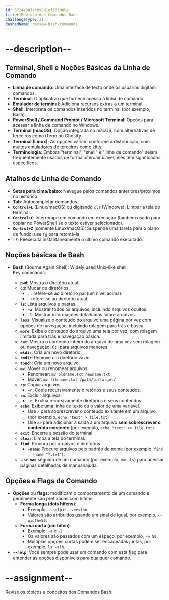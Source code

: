 ```yaml
---
id: 6724e387ee098d1ef33108ba
title: Revisão dos Comandos Bash
challengeType: 31
dashedName: review-bash-commands
---
```


# --description--

## Terminal, Shell e Noções Básicas da Linha de Comando

- **Linha de comando**: Uma interface de texto onde os usuários digitam comandos.  
- **Terminal**: O aplicativo que fornece acesso à linha de comando.  
- **Emulador de terminal**: Adiciona recursos extras a um terminal.  
- **Shell**: Interpreta os comandos inseridos no terminal (por exemplo, Bash).  
- **PowerShell / Command Prompt / Microsoft Terminal**: Opções para acessar a linha de comando no Windows.  
- **Terminal (macOS)**: Opção integrada no macOS, com alternativas de terceiros como iTerm ou Ghostty.  
- **Terminal (Linux)**: As opções variam conforme a distribuição, com muitos emuladores de terceiros como kitty.  
- **Terminologia**: Embora "terminal", "shell" e "linha de comando" sejam frequentemente usados de forma intercambiável, eles têm significados específicos.  


## Atalhos de Linha de Comando

- **Setas para cima/baixo**: Navegue pelos comandos anteriores/próximos no histórico.
- **Tab**: Autocompletar comandos.
- **`Control+L`** (Linux/macOS) ou digitando `cls` (Windows): Limpar a tela do terminal.
- **`Control+C`**: Interrompe um comando em execução (também usado para copiar no PowerShell se o texto estiver selecionado).
- **`Control+Z`** (somente Linux/macOS): Suspende uma tarefa para o plano de fundo; use `fg` para retomá-la.
- **`!!`**: Reexecuta instantaneamente o último comando executado.

## Noções básicas de Bash

- **Bash** (Bourne Again Shell): Widely used Unix-like shell.  
  Key commands:

  - **`pwd`**: Mostra o diretório atual.
  - **`cd`**: Mudar de diretórios.
    - **`..`** refere-se ao diretório pai (um nível acima).
    - **`.`** refere-se ao diretório atual.
  - **`ls`**: Lista arquivos e pastas.
    - **`-a`**: Mostrar todos os arquivos, incluindo arquivos ocultos.
    - **`-l`**: Mostrar informações detalhadas sobre arquivos.
  - **`less`**: Visualize o conteúdo do arquivo uma página por vez com opções de navegação, incluindo rolagem para trás e busca.
  - **`more`**: Exibe o conteúdo do arquivo uma tela por vez, com rolagem limitada para trás e navegação básica.
  - **`cat`**: Mostra o conteúdo inteiro do arquivo de uma vez sem rolagem ou navegação, útil para arquivos menores.
  - **`mkdir`**: Cria um novo diretório.
  - **`rmdir`**: Remove um diretório vazio.
  - **`touch`**: Cria um novo arquivo.
  - **`mv`**: Mover ou renomear arquivos.
    - Renomear: `mv oldname.txt newname.txt`
    - Mover: `mv filename.txt /path/to/target/`
  - **`cp`**: Copiar arquivos.
    - **`-r`**: Copia recursivamente diretórios e seus conteúdos.
  - **`rm`**: Excluir arquivos.
    - **`-r`**: Exclua recursivamente diretórios e seus conteúdos.
  - **`echo`**: Exibe uma linha de texto ou o valor de uma variável.
    - Use `>` para sobrescrever o conteúdo existente em um arquivo. (por exemplo, `echo "text" > file.txt`)
    - Use `>>` para adicionar a saída a um arquivo **sem sobrescrever o conteúdo existente** (por exemplo, `echo "text" >> file.txt`).
  - **`exit`**: Encerre a sessão do terminal.
  - **`clear`**: Limpa a tela do terminal.
  - **`find`**: Procura por arquivos e diretórios.
    - **`-name`**: Procure arquivos pelo padrão de nome (por exemplo, `find . -name "*.txt"`).
  - Use **`man`** seguido de um comando (por exemplo, `man ls`) para acessar páginas detalhadas de manual/ajuda.

## Opções e Flags de Comando

- **Opções** ou **flags**: modificam o comportamento de um comando e geralmente são prefixadas com hífens:
  - **Forma longa (dois hífens)**:  
    - Exemplo: `--help` e `--version`
    - Valores são atribuídos usando um sinal de igual, por exemplo, `--width=50`.
  - **Forma curta (um hífen)**:  
    - Exemplo: `-a` e `-l`
    - Os valores são passados com um espaço, por exemplo, `-w 50`.
    - Múltiplas opções curtas podem ser encadeadas juntas, por exemplo, `ls -alh`.
- **`--help`**: Você sempre pode usar um comando com esta flag para entender as opções disponíveis para qualquer comando.

# --assignment--

Revise os tópicos e conceitos dos Comandos Bash.

